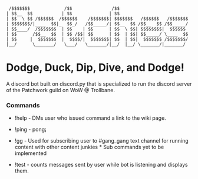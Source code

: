 ```
 /$$$$$$$             /$$               /$$                          
| $$__  $$           | $$              | $$                          
| $$  \ $$ /$$$$$$  /$$$$$$    /$$$$$$$| $$$$$$$   /$$$$$$   /$$$$$$$
| $$$$$$$/|____  $$|_  $$_/   /$$_____/| $$__  $$ /$$__  $$ /$$_____/
| $$____/  /$$$$$$$  | $$    | $$      | $$  \ $$| $$$$$$$$|  $$$$$$ 
| $$      /$$__  $$  | $$ /$$| $$      | $$  | $$| $$_____/ \____  $$
| $$     |  $$$$$$$  |  $$$$/|  $$$$$$$| $$  | $$|  $$$$$$$ /$$$$$$$/
|__/      \_______/   \___/   \_______/|__/  |__/ \_______/|_______/
```

# Dodge, Duck, Dip, Dive, and Dodge!

A discord bot built on discord.py that is specialized to run the discord server of the Patchwork guild on WoW @ Trollbane.


### Commands

* !help - DMs user who issued command a link to the wiki page.
* !ping - pong¡

* !gg   - Used for subscribing user to #gang_gang text channel for running content with other content junkies
            * Sub commands yet to be implemented

* !test - counts messages sent by user while bot is listening and displays them.

